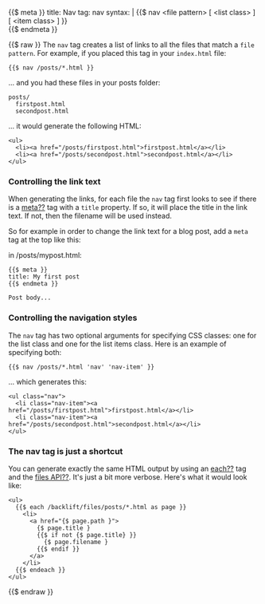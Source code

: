 {{$ meta }}
title: Nav
tag: nav
syntax: |
    {{$&nbsp;nav&nbsp;&lt;file&nbsp;pattern&gt; [&nbsp;&lt;list&nbsp;class&gt;&nbsp;] [&nbsp;&lt;item&nbsp;class&gt;&nbsp;]&nbsp;}}<br>
{{$ endmeta }} 

{{$ raw }}
The `nav` tag creates a list of links to all the files that match a `file pattern`. For example, if you placed this tag in your `index.html` file:

    {{$ nav /posts/*.html }}


... and you had these files in your posts folder:

    posts/
      firstpost.html
      secondpost.html


... it would generate the following HTML:

    <ul>
      <li><a href="/posts/firstpost.html">firstpost.html</a></li>
      <li><a href="/posts/secondpost.html">secondpost.html</a></li>
    </ul>


### Controlling the link text

When generating the links, for each file the `nav` tag first looks to see if there is a [meta??]() tag with a `title` property. If so, it will place the title in the link text. If not, then the filename will be used instead.

So for example in order to change the link text for a blog post, add a `meta` tag at the top like this:

in /posts/mypost.html:

    {{$ meta }}
    title: My first post
    {{$ endmeta }}

    Post body...


### Controlling the navigation styles

The `nav` tag has two optional arguments for specifying CSS classes: one for the list class and one for the list items class. Here is an example of specifying both:

    {{$ nav /posts/*.html 'nav' 'nav-item' }}

... which generates this:

    <ul class="nav">
      <li class="nav-item"><a href="/posts/firstpost.html">firstpost.html</a></li>
      <li class="nav-item"><a href="/posts/secondpost.html">secondpost.html</a></li>
    </ul>



### The nav tag is just a shortcut

You can generate exactly the same HTML output by using an [each??]() tag and the [files API??](). It's just a bit more verbose. Here's what it would look like:

    <ul>
      {{$ each /backlift/files/posts/*.html as page }}
        <li>
          <a href="{$ page.path }">
            {$ page.title }
            {{$ if not {$ page.title} }}
              {$ page.filename }
            {{$ endif }}
          </a>
        </li>
      {{$ endeach }}
    </ul>

{{$ endraw }}